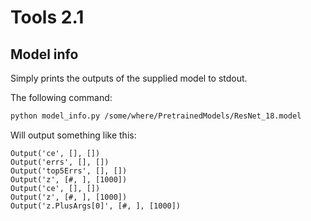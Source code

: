 # Tools 2.1

## Model info

Simply prints the outputs of the supplied model to stdout.

The following command:

```bash
python model_info.py /some/where/PretrainedModels/ResNet_18.model 
```

Will output something like this:

```
Output('ce', [], [])
Output('errs', [], [])
Output('top5Errs', [], [])
Output('z', [#, ], [1000])
Output('ce', [], [])
Output('z', [#, ], [1000])
Output('z.PlusArgs[0]', [#, ], [1000])
```
